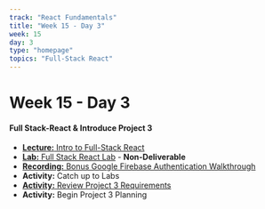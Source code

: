 ```yaml
---
track: "React Fundamentals"
title: "Week 15 - Day 3"
week: 15
day: 3
type: "homepage"
topics: "Full-Stack React"
---
```



# Week 15 - Day 3

#### Full Stack-React & Introduce Project 3
- [**Lecture:** Intro to Full-Stack React](/react-fundamentals/week-15/day-3/lecture-materials/full-stack-react)
- [**Lab:** Full Stack React Lab](/react-fundamentals/week-15/day-3/labs/full-stack-react-lab/) - **Non-Deliverable**
- [**Recording:** Bonus Google Firebase Authentication Walkthrough]([/unit-projects/unit-three-project-requirements/](https://generalassembly.zoom.us/rec/share/uMhSIKz3yUpJSJ3_0RDBCqsdJ47geaa813BM_PtZnkknUi0des6E3pd-Ab3qk3hD?startTime=1595101059000))
- **Activity:** Catch up to Labs
- [**Activity:** Review Project 3 Requirements](/unit-projects/unit-three-project-requirements/)
- **Activity:** Begin Project 3 Planning

